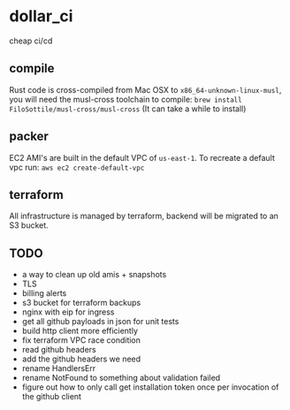 # dollar_ci

cheap ci/cd

## compile

Rust code is cross-compiled from Mac OSX to `x86_64-unknown-linux-musl`, you will need the musl-cross toolchain to compile: `brew install FiloSottile/musl-cross/musl-cross` (It can take a while to install)

## packer

EC2 AMI's are built in the default VPC of `us-east-1`. To recreate a default vpc run: `aws ec2 create-default-vpc`

## terraform

All infrastructure is managed by terraform, backend will be migrated to an S3 bucket.

## TODO

* a way to clean up old amis + snapshots
* TLS
* billing alerts
* s3 bucket for terraform backups
* nginx with eip for ingress
* get all github payloads in json for unit tests
* build http client more efficiently
* fix terraform VPC race condition
* read github headers
* add the github headers we need
* rename HandlersErr
* rename NotFound to something about validation failed
* figure out how to only call get installation token once per invocation of the github client
